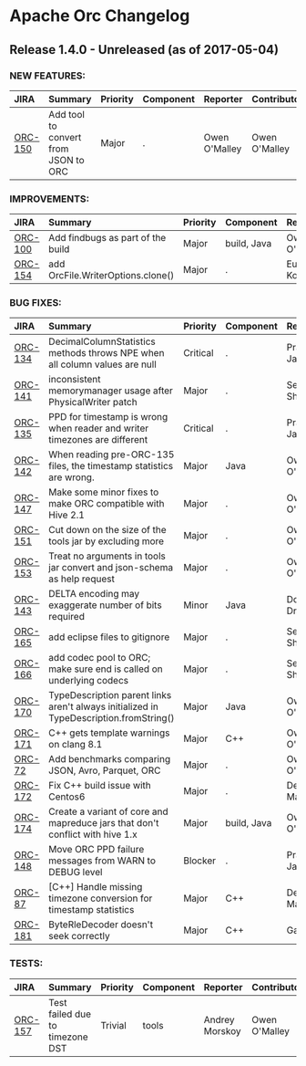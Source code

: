 
<!---
# Licensed to the Apache Software Foundation (ASF) under one
# or more contributor license agreements.  See the NOTICE file
# distributed with this work for additional information
# regarding copyright ownership.  The ASF licenses this file
# to you under the Apache License, Version 2.0 (the
# "License"); you may not use this file except in compliance
# with the License.  You may obtain a copy of the License at
#
#     http://www.apache.org/licenses/LICENSE-2.0
#
# Unless required by applicable law or agreed to in writing, software
# distributed under the License is distributed on an "AS IS" BASIS,
# WITHOUT WARRANTIES OR CONDITIONS OF ANY KIND, either express or implied.
# See the License for the specific language governing permissions and
# limitations under the License.
-->
# Apache Orc Changelog

## Release 1.4.0 - Unreleased (as of 2017-05-04)



### NEW FEATURES:

| JIRA | Summary | Priority | Component | Reporter | Contributor |
|:---- |:---- | :--- |:---- |:---- |:---- |
| [ORC-150](https://issues.apache.org/jira/browse/ORC-150) | Add tool to convert from JSON to ORC |  Major | . | Owen O\'Malley | Owen O\'Malley |


### IMPROVEMENTS:

| JIRA | Summary | Priority | Component | Reporter | Contributor |
|:---- |:---- | :--- |:---- |:---- |:---- |
| [ORC-100](https://issues.apache.org/jira/browse/ORC-100) | Add findbugs as part of the build |  Major | build, Java | Owen O\'Malley | Tarun Kumar |
| [ORC-154](https://issues.apache.org/jira/browse/ORC-154) | add OrcFile.WriterOptions.clone() |  Major | . | Eugene Koifman | Eugene Koifman |


### BUG FIXES:

| JIRA | Summary | Priority | Component | Reporter | Contributor |
|:---- |:---- | :--- |:---- |:---- |:---- |
| [ORC-134](https://issues.apache.org/jira/browse/ORC-134) | DecimalColumnStatistics methods throws NPE when all column values are null |  Critical | . | Prasanth Jayachandran | Prasanth Jayachandran |
| [ORC-141](https://issues.apache.org/jira/browse/ORC-141) | inconsistent memorymanager usage after PhysicalWriter patch |  Major | . | Sergey Shelukhin | Owen O\'Malley |
| [ORC-135](https://issues.apache.org/jira/browse/ORC-135) | PPD for timestamp is wrong when reader and writer timezones are different |  Critical | . | Prasanth Jayachandran | Prasanth Jayachandran |
| [ORC-142](https://issues.apache.org/jira/browse/ORC-142) | When reading pre-ORC-135 files, the timestamp statistics are wrong. |  Major | Java | Owen O\'Malley | Owen O\'Malley |
| [ORC-147](https://issues.apache.org/jira/browse/ORC-147) | Make some minor fixes to make ORC compatible with Hive 2.1 |  Major | . | Owen O\'Malley | Owen O\'Malley |
| [ORC-151](https://issues.apache.org/jira/browse/ORC-151) | Cut down on the size of the tools jar by excluding more |  Major | . | Owen O\'Malley | Owen O\'Malley |
| [ORC-153](https://issues.apache.org/jira/browse/ORC-153) | Treat no arguments in tools jar convert and json-schema as help request |  Major | . | Owen O\'Malley | Owen O\'Malley |
| [ORC-143](https://issues.apache.org/jira/browse/ORC-143) | DELTA encoding may exaggerate number of bits required |  Minor | Java | Douglas Drinka | Douglas Drinka |
| [ORC-165](https://issues.apache.org/jira/browse/ORC-165) | add eclipse files to gitignore |  Major | . | Sergey Shelukhin | Sergey Shelukhin |
| [ORC-166](https://issues.apache.org/jira/browse/ORC-166) | add codec pool to ORC; make sure end is called on underlying codecs |  Major | . | Sergey Shelukhin | Sergey Shelukhin |
| [ORC-170](https://issues.apache.org/jira/browse/ORC-170) | TypeDescription parent links aren\'t always initialized in TypeDescription.fromString() |  Major | Java | Owen O\'Malley | Owen O\'Malley |
| [ORC-171](https://issues.apache.org/jira/browse/ORC-171) | C++ gets template warnings on clang 8.1 |  Major | C++ | Owen O\'Malley | Owen O\'Malley |
| [ORC-72](https://issues.apache.org/jira/browse/ORC-72) | Add benchmarks comparing JSON, Avro, Parquet, ORC |  Major | . | Owen O\'Malley | Owen O\'Malley |
| [ORC-172](https://issues.apache.org/jira/browse/ORC-172) | Fix C++ build issue with Centos6 |  Major | . | Deepak Majeti | Deepak Majeti |
| [ORC-174](https://issues.apache.org/jira/browse/ORC-174) | Create a variant of core and mapreduce jars that don\'t conflict with hive 1.x |  Major | build, Java | Owen O\'Malley | Owen O\'Malley |
| [ORC-148](https://issues.apache.org/jira/browse/ORC-148) | Move ORC PPD failure messages from WARN to DEBUG level |  Blocker | . | Prasanth Jayachandran | Prasanth Jayachandran |
| [ORC-87](https://issues.apache.org/jira/browse/ORC-87) | [C++] Handle missing timezone conversion for timestamp statistics |  Major | C++ | Deepak Majeti | Deepak Majeti |
| [ORC-181](https://issues.apache.org/jira/browse/ORC-181) | ByteRleDecoder doesn\'t seek correctly |  Major | C++ | Gang Wu | Gang Wu |


### TESTS:

| JIRA | Summary | Priority | Component | Reporter | Contributor |
|:---- |:---- | :--- |:---- |:---- |:---- |
| [ORC-157](https://issues.apache.org/jira/browse/ORC-157) | Test failed due to timezone DST |  Trivial | tools | Andrey Morskoy | Owen O\'Malley |


